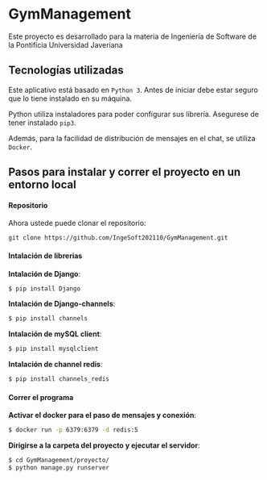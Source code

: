 # GymManagement

Este proyecto es desarrollado para la materia de Ingeniería de Software de la Pontificia Universidad Javeriana

## Tecnologías utilizadas

Este aplicativo está basado en `Python 3`. Antes de iniciar debe estar seguro que lo tiene instalado en su máquina.

Python utiliza instaladores para poder configurar sus librería. Asegurese de tener instalado `pip3`.

Además, para la facilidad de distribución de mensajes en el chat, se utiliza `Docker`. 

## Pasos para instalar y correr el proyecto en un entorno local

#### Repositorio

Ahora ustede puede clonar el repositorio:

`git clone https://github.com/IngeSoft202110/GymManagement.git`


#### Intalación de librerias

**Intalación de Django**:
```bash
$ pip install Django
```

**Intalación de Django-channels**:
```bash
$ pip install channels
```

**Intalación de mySQL client**:
```bash
$ pip install mysqlclient
```
**Intalación de channel redis**:
```bash
$ pip install channels_redis
```

#### Correr el programa

**Activar el docker para el paso de mensajes y conexión**:
```bash
$ docker run -p 6379:6379 -d redis:5
```

**Dirigirse a la carpeta del proyecto y ejecutar el servidor**:
```bash
$ cd GymManagement/proyecto/
$ python manage.py runserver
```
